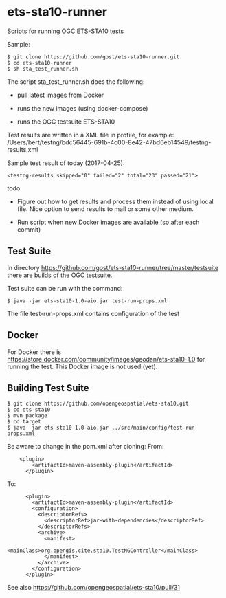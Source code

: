 # ets-sta10-runner

Scripts for running OGC ETS-STA10 tests

Sample:

```
$ git clone https://github.com/gost/ets-sta10-runner.git
$ cd ets-sta10-runner
$ sh sta_test_runner.sh
```

The script sta_test_runner.sh does the following:

- pull latest images from Docker

- runs the new images (using docker-compose)

- runs the OGC testsuite ETS-STA10

Test results are written in a XML file in profile, for example: /Users/bert/testng/bdc56445-691b-4c00-8e42-47bd6eb14549/testng-results.xml

Sample test result of today (2017-04-25):
```
<testng-results skipped="0" failed="2" total="23" passed="21">
```

todo:

- Figure out how to get results and process them instead of using local file. Nice option to send results to mail or some other medium.

- Run script when new Docker images are available (so after each commit)

## Test Suite

In directory https://github.com/gost/ets-sta10-runner/tree/master/testsuite there are builds of the OGC testsuite.

Test suite can be run with the command:
```
$ java -jar ets-sta10-1.0-aio.jar test-run-props.xml
```

The file test-run-props.xml contains configuration of the test

## Docker

For Docker there is https://store.docker.com/community/images/geodan/ets-sta10-1.0 for running the test. This Docker image is not used (yet).

## Building Test Suite

```
$ git clone https://github.com/opengeospatial/ets-sta10.git
$ cd ets-sta10
$ mvn package 
$ cd target
$ java -jar ets-sta10-1.0-aio.jar ../src/main/config/test-run-props.xml
```

Be aware to change in the pom.xml after cloning:
From:
```
    <plugin>
        <artifactId>maven-assembly-plugin</artifactId>
      </plugin>
```

To: 
```
      <plugin>
        <artifactId>maven-assembly-plugin</artifactId>
        <configuration>
          <descriptorRefs>
            <descriptorRef>jar-with-dependencies</descriptorRef>
          </descriptorRefs>
          <archive>
            <manifest>
              <mainClass>org.opengis.cite.sta10.TestNGController</mainClass>
            </manifest>
          </archive>
        </configuration>
      </plugin>
 ```
 
 See also https://github.com/opengeospatial/ets-sta10/pull/31  
